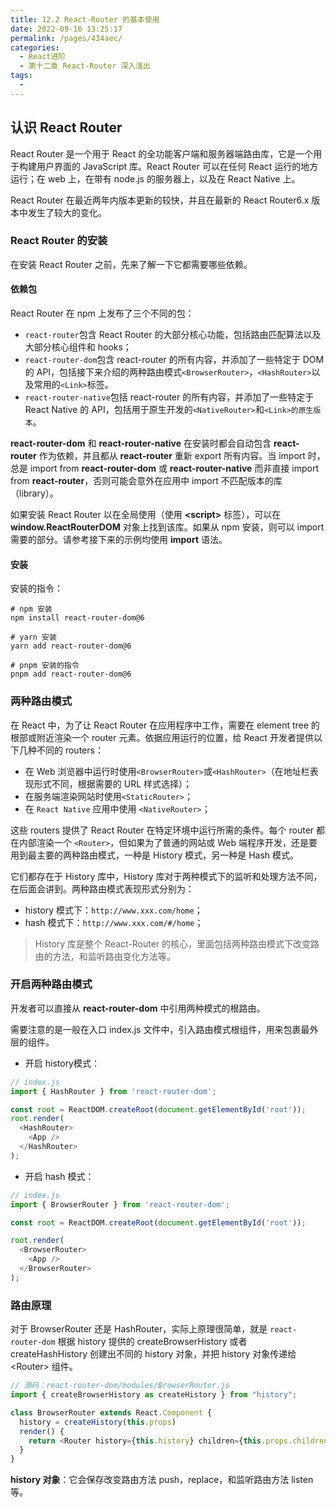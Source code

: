 ```yaml
---
title: 12.2 React-Router 的基本使用
date: 2022-09-16 13:25:17
permalink: /pages/434aec/
categories:
  - React进阶
  - 第十二章 React-Router 深入浅出
tags:
  - 
---
```



## 认识 React Router

React Router 是一个用于 React 的全功能客户端和服务器端路由库，它是一个用于构建用户界面的 JavaScript 库。React Router 可以在任何 React 运行的地方运行；在 web 上，在带有 node.js 的服务器上，以及在 React Native 上。

React Router 在最近两年内版本更新的较快，并且在最新的 React Router6.x 版本中发生了较大的变化。

### React Router 的安装

在安装 React Router 之前，先来了解一下它都需要哪些依赖。

#### 依赖包

React Router 在 npm 上发布了三个不同的包：

- `react-router`包含 React Router 的大部分核心功能，包括路由匹配算法以及大部分核心组件和 hooks；
- `react-router-dom`包含 react-router 的所有内容，并添加了一些特定于 DOM 的 API，包括接下来介绍的两种路由模式`<BrowserRouter>`，`<HashRouter>`以及常用的`<Link>`标签。
- `react-router-native`包括 react-router 的所有内容，并添加了一些特定于 React Native 的 API，包括用于原生开发的`<NativeRouter>`和`<Link>的原生版本`。

**react-router-dom** 和 **react-router-native** 在安装时都会自动包含 **react-router** 作为依赖，并且都从 **react-router** 重新 export 所有内容。当 import 时，总是 import from **react-router-dom** 或 **react-router-native** 而非直接 import from **react-router**，否则可能会意外在应用中 import 不匹配版本的库（library）。

如果安装 React Router 以在全局使用（使用 **\<script>** 标签），可以在 **window.ReactRouterDOM** 对象上找到该库。如果从 npm 安装，则可以 import 需要的部分。请参考接下来的示例均使用 **import** 语法。

#### 安装

安装的指令：

```shell
# npm 安装
npm install react-router-dom@6
```

```shell
# yarn 安装
yarn add react-router-dom@6
```

```shell
# pnpm 安装的指令
pnpm add react-router-dom@6
```

### 两种路由模式

在 React 中，为了让 React Router 在应用程序中工作，需要在 element tree 的根部或附近渲染一个 router 元素。依据应用运行的位置，给 React 开发者提供以下几种不同的 routers：

- 在 Web 浏览器中运行时使用`<BrowserRouter>`或`<HashRouter>`（在地址栏表现形式不同，根据需要的 URL 样式选择）；
- 在服务端渲染网站时使用`<StaticRouter>`；
- 在 `React Native` 应用中使用 `<NativeRouter>`；

这些 routers 提供了 React Router 在特定环境中运行所需的条件。每个 router 都在内部渲染一个 `<Router>`，但如果为了普通的网站或 Web 端程序开发，还是要用到最主要的两种路由模式，一种是 History 模式，另一种是 Hash 模式。

它们都存在于 History 库中，History 库对于两种模式下的监听和处理方法不同，在后面会讲到。两种路由模式表现形式分别为：

- history 模式下：`http://www.xxx.com/home`；
- hash 模式下：`http://www.xxx.com/#/home`；

> History 库是整个 React-Router 的核心，里面包括两种路由模式下改变路由的方法，和监听路由变化方法等。

### 开启两种路由模式

开发者可以直接从 **react-router-dom** 中引用两种模式的根路由。

需要注意的是一般在入口 index.js 文件中，引入路由模式根组件，用来包裹最外层的组件。

- 开启 history模式：
```js
// index.js
import { HashRouter } from 'react-router-dom';

const root = ReactDOM.createRoot(document.getElementById('root'));
root.render(
  <HashRouter>
    <App />
  </HashRouter>
);
```

- 开启 hash 模式：
```js
// index.js
import { BrowserRouter } from 'react-router-dom';

const root = ReactDOM.createRoot(document.getElementById('root'));

root.render(
  <BrowserRouter>
    <App />
  </BrowserRouter>
);
```

### 路由原理

对于 BrowserRouter 还是 HashRouter，实际上原理很简单，就是 `react-router-dom` 根据 history 提供的 createBrowserHistory 或者 createHashHistory 创建出不同的 history 对象，并把 history 对象传递给 \<Router> 组件。

```js
// 源码：react-router-dom/modules/BrowserRouter.js
import { createBrowserHistory as createHistory } from "history";

class BrowserRouter extends React.Component {
  history = createHistory(this.props) 
  render() {
    return <Router history={this.history} children={this.props.children} />;
  }
}
```

**history 对象**：它会保存改变路由方法 push，replace，和监听路由方法 listen 等。
